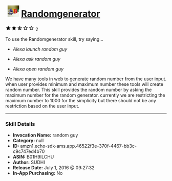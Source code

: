 # &nbsp;<img src="skill_icon" alt="Randomgenerator icon" width="36"> [Randomgenerator](http://alexa.amazon.com/#skills/amzn1.echo-sdk-ams.app.46522f3e-370f-4467-bb3c-c9c747ed4b70)
![2.5 stars](../../images/ic_star_black_18dp_1x.png)![2.5 stars](../../images/ic_star_black_18dp_1x.png)![2.5 stars](../../images/ic_star_half_black_18dp_1x.png)![2.5 stars](../../images/ic_star_border_black_18dp_1x.png)![2.5 stars](../../images/ic_star_border_black_18dp_1x.png) 2

To use the Randomgenerator skill, try saying...

* *Alexa launch random guy*

* *Alexa ask random guy*

* *Alexa open random guy*

We have many tools in web to generate random number from the user input. when user provides minimum and maximum number these tools will create random number. This skill provides the random number by asking the maximum number for the random generator. currently we are restricting the maximum number to 1000 for the simplicity but there should not be any restriction based on the user input.

***

### Skill Details

* **Invocation Name:** random guy
* **Category:** null
* **ID:** amzn1.echo-sdk-ams.app.46522f3e-370f-4467-bb3c-c9c747ed4b70
* **ASIN:** B01H9ILCHU
* **Author:** SUDHI
* **Release Date:** July 1, 2016 @ 09:27:32
* **In-App Purchasing:** No
